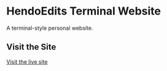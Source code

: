 # HendoEdits Terminal Website

A terminal-style personal website.

## Visit the Site
[Visit the live site](https://hendoedits.github.io/terminal-site/)